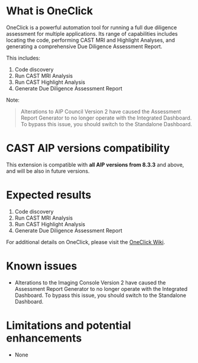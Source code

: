 # What is OneClick
OneClick is a powerful automation tool for running a full due diligence assessment for multiple applications. Its range of capabilities includes locating the code, performing CAST MRI and Highlight Analyses, and generating a comprehensive Due Diligence Assessment Report.

This includes:

1. Code discovery
1. Run CAST MRI Analysis
1. Run CAST Highlight Analysis
1. Generate Due Diligence Assessment Report

Note:
> Alterations to AIP Council Version 2 have caused the Assessment Report Generator to no longer operate with the Integrated Dashboard. To bypass this issue, you should switch to the Standalone Dashboard.

<a name="AIPcompatibility"></a>
# CAST AIP versions compatibility

This extension is compatible with **all AIP versions from 8.3.3** and above, and will be also in future versions.

<a name="expect"></a>
# Expected results

1. Code discovery
1. Run CAST MRI Analysis
1. Run CAST Highlight Analysis
1. Generate Due Diligence Assessment Report

For additional details on OneClick, please visit the  [OneClick Wiki](https://github.com/CAST-Extend/com.castsoftware.uc.oneclick/wiki).

<a name="KnownIssues"></a>
# Known issues

- Alterations to the Imaging Console Version 2 have caused the Assessment Report Generator to no longer operate with the Integrated Dashboard. To bypass this issue, you should switch to the Standalone Dashboard.

<a name="Limitations"></a>
# Limitations and potential enhancements

- None


